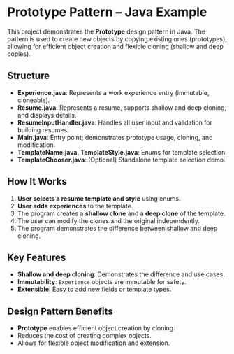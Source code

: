 # Prototype Pattern – Java Example

This project demonstrates the **Prototype** design pattern in Java. The pattern is used to create new objects by copying existing ones (prototypes), allowing for efficient object creation and flexible cloning (shallow and deep copies).

## Structure

- **Experience.java**: Represents a work experience entry (immutable, cloneable).
- **Resume.java**: Represents a resume, supports shallow and deep cloning, and displays details.
- **ResumeInputHandler.java**: Handles all user input and validation for building resumes.
- **Main.java**: Entry point; demonstrates prototype usage, cloning, and modification.
- **TemplateName.java, TemplateStyle.java**: Enums for template selection.
- **TemplateChooser.java**: (Optional) Standalone template selection demo.

## How It Works

1. **User selects a resume template and style** using enums.
2. **User adds experiences** to the template.
3. The program creates a **shallow clone** and a **deep clone** of the template.
4. The user can modify the clones and the original independently.
5. The program demonstrates the difference between shallow and deep cloning.


## Key Features

- **Shallow and deep cloning**: Demonstrates the difference and use cases.
- **Immutability**: `Experience` objects are immutable for safety.
- **Extensible**: Easy to add new fields or template types.

## Design Pattern Benefits

- **Prototype** enables efficient object creation by cloning.
- Reduces the cost of creating complex objects.
- Allows for flexible object modification and extension.

